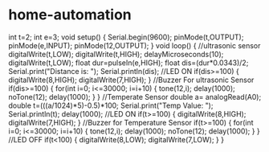 # home-automation
int 
t=2;
int e=3;
void setup()
{
 Serial.begin(9600);
 pinMode(t,OUTPUT);
 pinMode(e,INPUT);
 pinMode(12,OUTPUT);
}
void loop()
{
 //ultrasonic sensor
 digitalWrite(t,LOW);
 digitalWrite(t,HIGH);
 delayMicroseconds(10);
 digitalWrite(t,LOW);
 float dur=pulseIn(e,HIGH);
 float dis=(dur*0.0343)/2;
 Serial.print("Distance is: ");
 Serial.println(dis);
 //LED ON
 if(dis>=100)
 {
 digitalWrite(8,HIGH);
 digitalWrite(7,HIGH);
 }
 //Buzzer For ultrasonic Sensor
 if(dis>=100)
 {
 for(int i=0; i<=30000; i=i+10)
 {
 tone(12,i);
 delay(1000);
 noTone(12);
 delay(1000);
 }
 }
 //Temperate Sensor
 double a= analogRead(A0);
 double t=(((a/1024)*5)-0.5)*100;
 Serial.print("Temp Value: ");
 Serial.println(t);
 delay(1000);
 //LED ON
 if(t>=100)
 {
digitalWrite(8,HIGH);
 digitalWrite(7,HIGH);
 }
 //Buzzer for Temperature Sensor
 if(t>=100)
 {
 for(int i=0; i<=30000; i=i+10)
 {
 tone(12,i);
 delay(1000);
 noTone(12);
 delay(1000);
 }
 }
 //LED OFF
 if(t<100)
 {
 digitalWrite(8,LOW);
 digitalWrite(7,LOW);
 }
}
